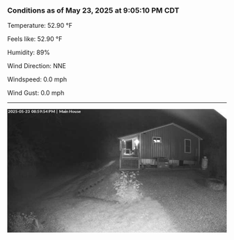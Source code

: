 ### Conditions as of May 23, 2025 at 9:05:10 PM CDT 

Temperature: 52.90 &deg;F

Feels like: 52.90 &deg;F

Humidity: 89%

Wind Direction: NNE

Windspeed: 0.0 mph

Wind Gust: 0.0 mph

---

<img src="./images/latest.jpeg"/>


